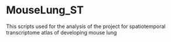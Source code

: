 # MouseLung_ST
This scripts used for the analysis of the project for spatiotemporal transcriptome atlas of developing mouse lung
